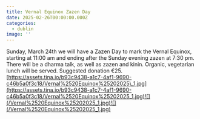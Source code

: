 ```yaml
---
title: Vernal Equinox Zazen Day
date: 2025-02-26T00:00:00.000Z
categories:
  - dublin
image: ''
---
```


Sunday, March 24th we will have a Zazen Day to mark the Vernal Equinox, starting at 11:00 am and ending after the Sunday evening zazen at 7:30 pm. There will be a dharma talk, as well as zazen and kinin. Organic, vegetarian lunch will be served. Suggested donation €25.[https://assets.tina.io/b93c9438-a1c7-4af1-9690-c46b5a0f3c18/Vernal%2520Equinox%25202025\_1.jpg](https://assets.tina.io/b93c9438-a1c7-4af1-9690-c46b5a0f3c18/Vernal%2520Equinox%25202025_1.jpg)![](/Vernal%2520Equinox%25202025_1.jpg)![](/Vernal%2520Equinox%25202025_1.jpg)
